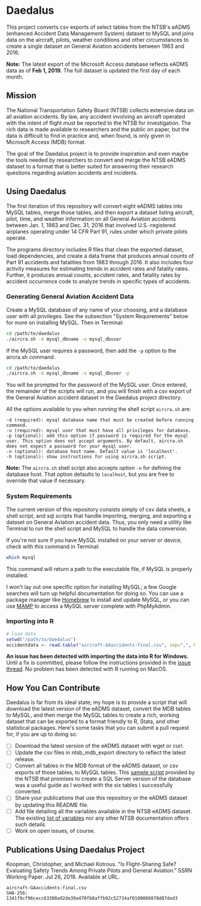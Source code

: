 # Daedalus
This project converts csv exports of select tables from the NTSB's eADMS (enhanced Accident Data Management System) dataset to MySQL and joins data on the aircraft, pilots, weather conditions and other circumstances to create a single dataset on General Aviation accidents between 1983 and 2016.

**Note:** The latest export of the Microsoft Access database reflects eADMS data as of **Feb 1, 2019.** The full dataset is updated the first day of each month.

## Mission
The National Transportation Safety Board (NTSB) collects extensive data on all aviation accidents. By law, any accident involving an aircraft operated with the intent of flight must be reported to the NTSB for investigation. The rich data is made available to researchers and the public on paper, but the data is difficult to find in practice and, when found, is only given in Microsoft Access (MDB) format.

The goal of the Daedalus project is to provide inspiration and even maybe the tools needed by researchers to convert and merge the NTSB eADMS dataset to a format that is better suited for answering their research questions regarding aviation accidents and incidents.

## Using Daedalus
The first iteration of this repository will convert eight eADMS tables into MySQL tables, merge those tables, and then export a dataset listing aircraft, pilot, time, and weather information on all General Aviation accidents between Jan. 1, 1983 and Dec. 31, 2016 that involved U.S.-registered airplanes operating under 14 CFR Part 91, rules under which private pilots operate.

The programs directory includes R files that clean the exported dataset, load dependencies, and create a data frame that produces annual counts of Part 91 accidents and fatalities from 1983 through 2016. It also includes four activity measures for estimating trends in accident rates and fatality rates. Further, it produces annual counts, accident rates, and fatality rates by accident occurrence code to analyze trends in specific types of accidents.

### Generating General Aviation Accident Data
Create a MySQL database of any name of your choosing, and a database user with all privileges. See the subsection "System Requirements" below for more on installing MySQL. Then in Terminal:

```bash
cd /path/to/daedalus
./aircra.sh -d mysql_dbname -u mysql_dbuser
```

If the MySQL user requires a password, then add the `-p` option to the aircra.sh command.

```bash
cd /path/to/daedalus
./aircra.sh -d mysql_dbname -u mysql_dbuser -p
```

You will be prompted for the password of the MySQL user. Once entered, the remainder of the scripts will run, and you will finish with a csv export of the General Aviation accident dataset in the Daedalus project directory.

All the options available to you when running the shell script `aircra.sh` are:

```
-d (required): mysql database name that must be created before running command.
-u (required): mysql user that must have all privileges for database.
-p (optional): add this option if password is required for the mysql user. This option does not accept arguments. By default, aircra.sh does not expect a password for your mysql user.
-n (optional): database host name. Default value is 'localhost'.
-h (optional): show instructions for using aircra.sh script.
```

**Note:** The `aircra.sh` shell script also accepts option `-n` for defining the database host. That option defaults to `localhost`, but you are free to override that value if necessary.

### System Requirements
The current version of this repository consists simply of csv data sheets, a shell script, and sql scripts that handle importing, merging, and exporting a dataset on General Aviation accident data. Thus, you only need a utility like Terminal to run the shell script and MySQL to handle the data conversion.

If you're not sure if you have MySQL installed on your server or device, check with this command in Terminal:

```bash
which mysql
```

This command will return a path to the executable file, if MySQL is properly installed.

I won't lay out one specific option for installing MySQL; a few Google searches will turn up helpful documentation for doing so. You can use a package manager like [Homebrew](https://brew.sh/) to install and update MySQL, or you can use [MAMP](https://www.mamp.info/en/) to access a MySQL server complete with PhpMyAdmin.

### Importing into R
```r
# load data
setwd("/path/to/daedalus")
accidentdata <- read.table("aircraft-GAaccidents-final.csv", sep=",", header=T, na.strings="NULL")
```

**An issue has been detected with importing the data into R for Windows.** Until a fix is committed, please follow the instructions provided in the [issue thread](https://github.com/michaelkotrous/daedalus/issues/4#issuecomment-305215816). No problem has been detected with R running on MacOS.

## How You Can Contribute
Daedalus is far from its ideal state; my hope is to provide a script that will download the latest version of the eADMS dataset, convert the MDB tables to MySQL, and then merge the MySQL tables to create a rich, working dataset that can be exported to a format friendly to R, Stata, and other statistical packages. Here's some tasks that you can submit a pull request for, if you are up to doing so:

- [ ] Download the latest version of the eADMS dataset with wget or curl.
- [ ] Update the csv files in ntsb_mdb_export directory to reflect the latest release.
- [ ] Convert all tables in the MDB format of the eADMS dataset, or csv exports of those tables, to MySQL tables. This [sample script](https://app.ntsb.gov/avdata/eadmspub.sql.txt) provided by the NTSB that promises to create a SQL Server version of the database was a useful guide as I worked with the six tables I successfully converted.
- [ ] Share your publications that use this repository or the eADMS dataset by updating this README file.
- [ ] Add file detailing all the variables available in the NTSB eADMS dataset. The existing [list of variables](https://app.ntsb.gov/avdata/eadmspub.pdf) nor any other NTSB documentation offers such details.
- [ ] Work on open issues, of course.

## Publications Using Daedalus Project
Koopman, Christopher, and Michael Kotrous. "Is Flight-Sharing Safe? Evaluating Safety Trends Among Private Pilots and General Aviation." SSRN Working Paper. Jul 26, 2018. Available at URL.

```
aircraft-GAaccidents-final.csv
SHA-256: 1341f9cf96cecc63300a92de39a470fb8affb92c52734af0100006070d87ded3
```


